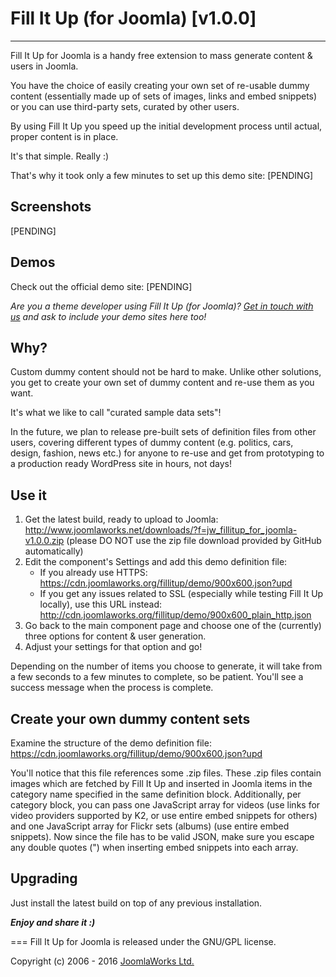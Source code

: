 # Fill It Up (for Joomla) [v1.0.0]
***
Fill It Up for Joomla is a handy free extension to mass generate content &amp; users in Joomla.

You have the choice of easily creating your own set of re-usable dummy content (essentially made up of sets of images, links and embed snippets) or you can use third-party sets, curated by other users.

By using Fill It Up you speed up the initial development process until actual, proper content is in place.

It's that simple. Really :)

That's why it took only a few minutes to set up this demo site: [PENDING]


## Screenshots
[PENDING]

## Demos
Check out the official demo site: [PENDING]

*Are you a theme developer using Fill It Up (for Joomla)? [Get in touch with us](http://www.joomlaworks.net/support/contact) and ask to include your demo sites here too!*


## Why?
Custom dummy content should not be hard to make. Unlike other solutions, you get to create your own set of dummy content and re-use them as you want.

It's what we like to call "curated sample data sets"!

In the future, we plan to release pre-built sets of definition files from other users, covering different types of dummy content (e.g. politics, cars, design, fashion, news etc.) for anyone to re-use and get from prototyping to a production ready WordPress site in hours, not days!


## Use it
1. Get the latest build, ready to upload to Joomla: http://www.joomlaworks.net/downloads/?f=jw_fillitup_for_joomla-v1.0.0.zip (please DO NOT use the zip file download provided by GitHub automatically)
2. Edit the component's Settings and add this demo definition file:
   - If you already use HTTPS: https://cdn.joomlaworks.org/fillitup/demo/900x600.json?upd
   - If you get any issues related to SSL (especially while testing Fill It Up locally), use this URL instead: http://cdn.joomlaworks.org/fillitup/demo/900x600_plain_http.json
3. Go back to the main component page and choose one of the (currently) three options for content & user generation.
4. Adjust your settings for that option and go!

Depending on the number of items you choose to generate, it will take from a few seconds to a few minutes to complete, so be patient. You'll see a success message when the process is complete.


## Create your own dummy content sets
Examine the structure of the demo definition file: https://cdn.joomlaworks.org/fillitup/demo/900x600.json?upd

You'll notice that this file references some .zip files. These .zip files contain images which are fetched by Fill It Up and inserted in Joomla items in the category name specified in the same definition block. Additionally, per category block, you can pass one JavaScript array for videos (use links for video providers supported by K2, or use entire embed snippets for others) and one JavaScript array for Flickr sets (albums) (use entire embed snippets). Now since the file has to be valid JSON, make sure you escape any double quotes (\") when inserting embed snippets into each array.


## Upgrading
Just install the latest build on top of any previous installation.


***Enjoy and share it :)***

===
Fill It Up for Joomla is released under the GNU/GPL license.

Copyright (c) 2006 - 2016 [JoomlaWorks Ltd.](http://www.joomlaworks.net)
